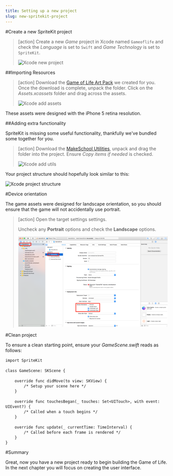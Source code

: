 ```yaml
---
title: Setting up a new project
slug: new-spritekit-project
---
```


#Create a new SpriteKit project

> [action]
> Create a new *Game* project in Xcode named `Gameoflife` and check the *Language* is set to `Swift` and *Game Technology* is set to `SpriteKit`.
>
> ![Xcode new project](../Tutorial-Images/xcode_new_project.png)

##Importing Resources

> [action]
> Download the [Game of Life Art Pack](https://github.com/MakeSchool-Tutorials/Game-Of-Life-SpriteKit-Swift/raw/master/assets.zip) we created for you.
> Once the download is complete, unpack the folder.
> Click on the *Assets.xcassets* folder and drag across the assets.
>
> ![Xcode add assets](../Tutorial-Images/xcode_add_assets.png)

These assets were designed with the iPhone 5 retina resolution.

##Adding extra functionality

SpriteKit is missing some useful functionality, thankfully we've bundled some together for you.  

> [action]
> Download the [MakeSchool Utilities](https://github.com/MakeSchool-Tutorials/Game-Of-Life-SpriteKit-Swift/raw/master/Utils.zip), unpack and drag the folder into the project.
> Ensure *Copy items if needed* is checked.
>
> ![Xcode add utils](../Tutorial-Images/xcode_add_utils.png)

Your project structure should hopefully look similar to this:

![Xcode project structure](../Tutorial-Images/xcode_project_structure_new.png)

#Device orientation

The game assets were designed for landscape orientation, so you should ensure that the game will not accidentally use portrait.

> [action]
> Open the target settings settings.
>
> Uncheck any **Portrait** options and check the **Landscape** options.
>
> ![Xcode Target Settings](../Tutorial-Images/xcode_target_settings.png)
>

#Clean project

To ensure a clean starting point, ensure your *GameScene.swift* reads as follows:

```
import SpriteKit

class GameScene: SKScene {

    override func didMove(to view: SKView) {
        /* Setup your scene here */
    }

    override func touchesBegan(_ touches: Set<UITouch>, with event: UIEvent?) {
        /* Called when a touch begins */
    }

    override func update(_ currentTime: TimeInterval) {
        /* Called before each frame is rendered */
    }
}
```

#Summary

Great, now you have a new project ready to begin building the Game of Life.  In the next chapter you will focus on creating the user interface.

